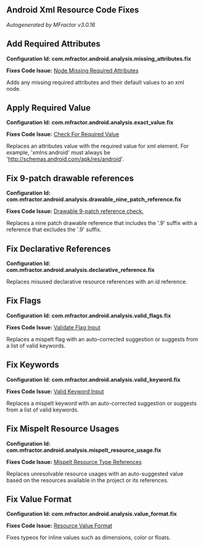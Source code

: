 ## Android Xml Resource Code Fixes
*Autogenerated by MFractor v3.0.16*
## Add Required Attributes

**Configuration Id: com.mfractor.android.analysis.missing_attributes.fix**

**Fixes Code Issue:** [Node Missing Required Attributes](/code-analysis/android-resources.md#node-missing-required-attributes)

Adds any missing required attributes and their default values to an xml node.


## Apply Required Value

**Configuration Id: com.mfractor.android.analysis.exact_value.fix**

**Fixes Code Issue:** [Check For Required Value](/code-analysis/android-resources.md#check-for-required-value)

Replaces an attributes value with the required value for xml element. For example, 'xmlns:android' must always be 'http://schemas.android.com/apk/res/android'.


## Fix 9-patch drawable references

**Configuration Id: com.mfractor.android.analysis.drawable_nine_patch_reference.fix**

**Fixes Code Issue:** [Drawable 9-patch reference check.](/code-analysis/android-resources.md#drawable-9-patch-reference-check.)

Replaces a nine patch drawable reference that includes the '.9' suffix with a reference that excludes the '.9' suffix.


## Fix Declarative References

**Configuration Id: com.mfractor.android.analysis.declarative_reference.fix**

Replaces misused declarative resource references with an id reference.


## Fix Flags

**Configuration Id: com.mfractor.android.analysis.valid_flags.fix**

**Fixes Code Issue:** [Validate Flag Input](/code-analysis/android-resources.md#validate-flag-input)

Replaces a mispelt flag with an auto-corrected suggestion or suggests from a list of valid keywords.


## Fix Keywords

**Configuration Id: com.mfractor.android.analysis.valid_keyword.fix**

**Fixes Code Issue:** [Valid Keyword Input](/code-analysis/android-resources.md#valid-keyword-input)

Replaces a mispelt keyword with an auto-corrected suggestion or suggests from a list of valid keywords.


## Fix Mispelt Resource Usages

**Configuration Id: com.mfractor.android.analysis.mispelt_resource_usage.fix**

**Fixes Code Issue:** [Mispelt Resource Type References](/code-analysis/android-resources.md#mispelt-resource-type-references)

Replaces unresolvable resource usages with an auto-suggested value based on the resources available in the project or its references.


## Fix Value Format

**Configuration Id: com.mfractor.android.analysis.value_format.fix**

**Fixes Code Issue:** [Resource Value Format](/code-analysis/android-resources.md#resource-value-format)

Fixes typeos for inline values such as dimensions, color or floats.


